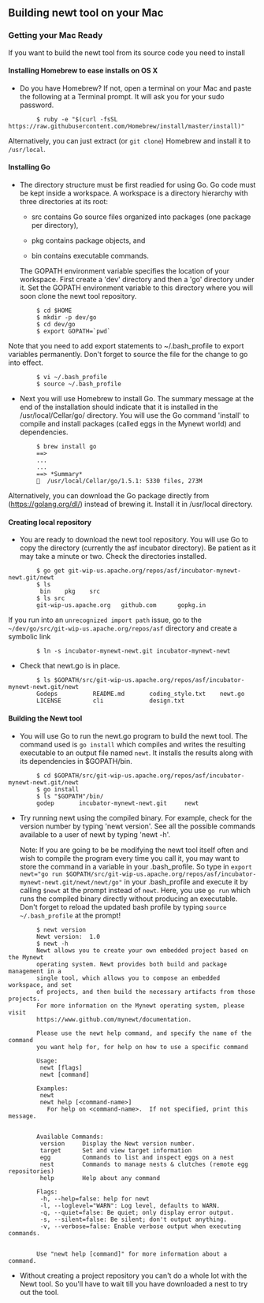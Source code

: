 ## Building newt tool on your Mac

### Getting your Mac Ready 

If you want to build the newt tool from its source code you need to install 
#### Installing Homebrew to ease installs on OS X 

* Do you have Homebrew? If not, open a terminal on your Mac and paste the following at a Terminal prompt. It will ask you for your sudo password.

```no-highlight
        $ ruby -e "$(curl -fsSL https://raw.githubusercontent.com/Homebrew/install/master/install)"
```
   Alternatively, you can just extract (or `git clone`) Homebrew and install it to `/usr/local`.

#### Installing Go 

* The directory structure must be first readied for using Go. Go code must be kept inside a workspace. A workspace is a directory hierarchy with three directories at its root:

    * src contains Go source files organized into packages (one package per directory),

    * pkg contains package objects, and

    * bin contains executable commands.

    The GOPATH environment variable specifies the location of your workspace. First create a 'dev' directory and then a 'go' directory under it. Set the GOPATH environment variable to this directory where you will soon clone the newt tool repository.
    
```no-highlight
        $ cd $HOME
        $ mkdir -p dev/go  
        $ cd dev/go
        $ export GOPATH=`pwd`
```
  Note that you need to add export statements to ~/.bash_profile to export variables permanently. Don't forget to source the file for the change to go into effect.

```no-highlight
        $ vi ~/.bash_profile
        $ source ~/.bash_profile
```
* Next you will use Homebrew to install Go. The summary message at the end of the installation should indicate that it is installed in the /usr/local/Cellar/go/ directory. You will use the Go command 'install' to compile and install packages (called eggs in the Mynewt world) and dependencies. 
     
```no-highlight
        $ brew install go
        ==> 
        ...
        ... 
        ==> *Summary*
        🍺  /usr/local/Cellar/go/1.5.1: 5330 files, 273M
```
  Alternatively, you can download the Go package directly from (https://golang.org/dl/) instead of brewing it. Install it in /usr/local directory.
    

#### Creating local repository

* You are ready to download the newt tool repository. You will use Go to copy the directory (currently the asf incubator directory). Be patient as it may take a minute or two. Check the directories installed.
```no-highlight
        $ go get git-wip-us.apache.org/repos/asf/incubator-mynewt-newt.git/newt
        $ ls
         bin	pkg	   src
        $ ls src
        git-wip-us.apache.org	github.com		gopkg.in
```

If you run into an `unrecognized import path` issue, go to the `~/dev/go/src/git-wip-us.apache.org/repos/asf` directory and create a symbolic link

```no-highlight
        $ ln -s incubator-mynewt-newt.git incubator-mynewt-newt
```

* Check that newt.go is in place.
```no-highlight
        $ ls $GOPATH/src/git-wip-us.apache.org/repos/asf/incubator-mynewt-newt.git/newt  
        Godeps			README.md		coding_style.txt    newt.go
        LICENSE			cli			    design.txt
```

#### Building the Newt tool

* You will use Go to run the newt.go program to build the newt tool. The command used is `go install` which compiles and writes the resulting executable to an output file named `newt`. It installs the results along with its dependencies in $GOPATH/bin.
```no-highlight
        $ cd $GOPATH/src/git-wip-us.apache.org/repos/asf/incubator-mynewt-newt.git/newt
        $ go install
        $ ls "$GOPATH"/bin/
        godep		incubator-mynewt-newt.git	  newt
```
* Try running newt using the compiled binary. For example, check for the version number by typing 'newt version'. See all the possible commands available to a user of newt by typing 'newt -h'.

   Note: If you are going to be be modifying the newt tool itself often and wish to compile the program every time you call it, you may want to store the command in a variable in your .bash_profile. So type in `export newt="go run $GOPATH/src/git-wip-us.apache.org/repos/asf/incubator-mynewt-newt.git/newt/newt/go"` in your .bash_profile and execute it by calling `$newt` at the prompt instead of `newt`. Here, you use `go run` which runs the compiled binary directly without producing an executable. Don't forget to reload the updated bash profile by typing `source ~/.bash_profile` at the prompt! 
```no-highlight
        $ newt version
        Newt version:  1.0
        $ newt -h
        Newt allows you to create your own embedded project based on the Mynewt
        operating system. Newt provides both build and package management in a
        single tool, which allows you to compose an embedded workspace, and set
        of projects, and then build the necessary artifacts from those projects.
        For more information on the Mynewt operating system, please visit
        https://www.github.com/mynewt/documentation.

        Please use the newt help command, and specify the name of the command
        you want help for, for help on how to use a specific command

        Usage:
         newt [flags]
         newt [command]

        Examples:
         newt
         newt help [<command-name>]
           For help on <command-name>.  If not specified, print this message.


        Available Commands:
         version     Display the Newt version number.
         target      Set and view target information
         egg         Commands to list and inspect eggs on a nest
         nest        Commands to manage nests & clutches (remote egg repositories)
         help        Help about any command

        Flags:
         -h, --help=false: help for newt
         -l, --loglevel="WARN": Log level, defaults to WARN.
         -q, --quiet=false: Be quiet; only display error output.
         -s, --silent=false: Be silent; don't output anything.
         -v, --verbose=false: Enable verbose output when executing commands.


        Use "newt help [command]" for more information about a command.
```
* Without creating a project repository you can't do a whole lot with the Newt tool. So you'll have to wait till you have downloaded a nest to try out the tool. 

